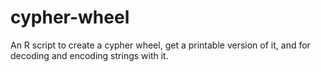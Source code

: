 # cypher-wheel
An R script to create a cypher wheel, get a printable version of it, and for decoding and encoding strings with it. 
